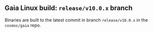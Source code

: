 ## Gaia Linux build: `release/v10.0.x` branch

Binaries are built to the latest commit in branch `release/v10.0.x` in the `cosmos/gaia` repo.

